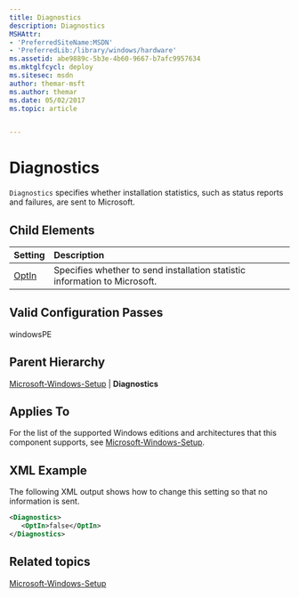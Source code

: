 ```yaml
---
title: Diagnostics
description: Diagnostics
MSHAttr:
- 'PreferredSiteName:MSDN'
- 'PreferredLib:/library/windows/hardware'
ms.assetid: abe9889c-5b3e-4b60-9667-b7afc9957634
ms.mktglfcycl: deploy
ms.sitesec: msdn
author: themar-msft
ms.author: themar
ms.date: 05/02/2017
ms.topic: article


---
```

# Diagnostics

`Diagnostics` specifies whether installation statistics, such as status reports and failures, are sent to Microsoft.

## Child Elements

| Setting                 | Description                                                                           |
|:------------------------|:--------------------------------------------------------------------------------------|
| [OptIn](microsoft-windows-setup-diagnostics-optin.md) | Specifies whether to send installation statistic information to Microsoft. |

## Valid Configuration Passes

windowsPE

## Parent Hierarchy

[Microsoft-Windows-Setup](microsoft-windows-setup.md) | **Diagnostics**

## Applies To

For the list of the supported Windows editions and architectures that this component supports, see [Microsoft-Windows-Setup](microsoft-windows-setup.md).

## XML Example

The following XML output shows how to change this setting so that no information is sent.

```XML
<Diagnostics>
   <OptIn>false</OptIn>
</Diagnostics>
```

## Related topics

[Microsoft-Windows-Setup](microsoft-windows-setup.md)
